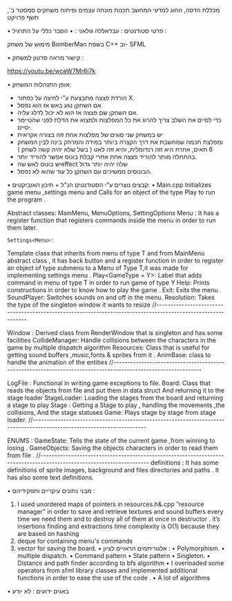 מכללת הדסה, החוג למדעי המחשב 
תכנות מונחה עצמים ופיתוח משחקים
סמסטר ב', תשף פרויקט

•	פרטי סטודנטים : 
עבדאללה גולאני : 
•	הסבר כללי על התרגיל :

מימוש של משחק  BomberMan בשפת C++ וב- SFML

•	קישור מראה סרטון למשחק :

https://youtu.be/wceW7Mr6j7k


•	אופן התנהלות המשחק:
-	הורדת פצצה מתבצעת ע"י לחיצה על כפתור X.
-	אם השחקן נגע באש אז הוא נפסל
-	אם השחקן שם פצצה אז הוא לא יכול לדלג עליה.
-	כדי לסיים את השלב צריך להרוג את כל המפלצות ולמצוא את הדלת לפני שהטיימר יסיים.
-	יש במשחק שני סוגים של מפלצות אחת זזה בצורה אקראית
-	ומפלצת חכמה שמחשבת את דרך הקצרה ביותר במידה והמרחק בינה לבין המשחק 6 תאים, אחרת היא זזה רנדומלית, והיא זזה לאט ( בשל שלא יהיה קשה לשחק ) 
-	בהתחלה מותר להוריד פצצה אחת אחרי קבלת בונוס אפשר להוריד יותר.
-	יש בונוס לאש שהeffect  שלה יהיה יותר גדול 
-	הבונוסים ממשיכים עם השחקן כל עוד שהוא לא נפסל.  

•	קבצים נוצרים ע"י הסטודנטים הנ"ל  + תיכון האוביקטים:
•	Main.cpp
Initializes game menu ,settings menu and Calls for an object of the type Play to run the program .

Abstract classes:
	MainMenu,
	MenuOptions,
	SettingOptions
Menu :
It has a register function that registers commands inside the menu in order to run them later.


	Settings<Menu>:
Template class that inherits from menu of type T and from MainMenu abstract class , it has back button and a register function in order to register an object of type submenu to a Menu of Type T,it was made for implementing settings menu .
Play<GameType = Y>:
	Label that adds command in menu of type T in order to run game of type Y
Help:
	Prints constructions in order to know how to play the game .
Exit:
	Exits the menu .
SoundPlayer:
	Switches sounds on and off in the menu.
Resolution<T>:
	Takes the type of the singleton window it wants to resize
//-------------------------------------------------------------------------------------------------------------

Window :
	Derived class from RenderWindow that is singleton and has some facilities
CollideManager:
Handle collisions between the characters in the game by multiple dispatch algorithm
Resources:
Class that is useful for getting sound buffers ,music,fonts & sprites from it .
	AnimBase: class to handle the animation of the entities
//--------------------------------------------------------------------------------------------------------------

LogFile :
	Functional in writing game exceptions to file.
Board:
Class that reads the objects from file and put them in data struct
And returning it to the stage loader 
	StageLoader:
Loading the stages from the board and returning a stage to play
Stage :
	Getting a Stage to play , handling the movements ,the collisions,
And the stage statuses
Game:
		Plays stage by stage from stage loader.
//-----------------------------------------------------------------------------------------------------------------------

ENUMS :
	GameState:
		Tells the state of the current game ,from winning to losing .
	GameObjects:
		Saving the objects characters in order to read them from file .
//---------------------------------------------------------------------------------------------------------------------
definitions :
It has some definitions of sprite images, background and files directories and paths .
It has also some text definitions.

•	מבני נתונים עיקריים ותפקידיהם :
1.	I used unordered maps of pointers in resources.h&.cpp ”resource manager” in order to save and retrieve textures and sound buffers every time we need them and to destroy all of them at once in destructor .
it’s insertions finding and extractions time complexity is O(1) because they are based on hashing
2.	deque for containing menu's commands
3.	vector for saving the board.
•	אלגוריתמים הראויים לציון :
•	Polymorphism.
•	multiple dispatch.
•	Command pattern
•	State pattern
•	Singleton.
•	Distance and path finder according to bfs algorithm
•	I overloaded some operators from sfml library classes and implemented additional functions in order to ease the use of the code .
•	A lot of algorithms 

•	באגים ידועים :
לא יודע


